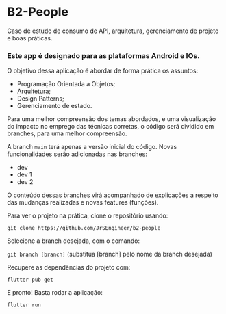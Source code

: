 # B2-People
Caso de estudo de consumo de API, arquitetura, gerenciamento de projeto e boas práticas.

### Este app é designado para as plataformas Android e IOs.

O objetivo dessa aplicação é abordar de forma prática os assuntos:

- Programação Orientada a Objetos;
- Arquitetura;
- Design Patterns;
- Gerenciamento de estado.

Para uma melhor compreensão dos temas abordados, e uma visualização do impacto no emprego das técnicas corretas, o código será dividido em branches, para uma melhor compreensão.

A branch `main` terá apenas a versão inicial do código. Novas funcionalidades serão adicionadas nas branches:

- dev
- dev 1
- dev 2

O conteúdo dessas branches virá acompanhado de explicações a respeito das mudanças realizadas e novas features (funções).

Para ver o projeto na prática, clone o repositório usando:

`git clone https://github.com/JrSEngineer/b2-people`

Selecione a branch desejada, com o comando:

`git branch [branch]` (substitua [branch] pelo nome da branch desejada)

Recupere as dependências do projeto com:

`flutter pub get`

E pronto! Basta rodar a aplicação:

`flutter run`

